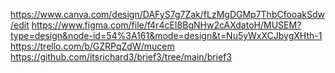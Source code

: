 https://www.canva.com/design/DAFyS7g7Zak/fLzMgDGMp7ThbCfooakSdw/edit
https://www.figma.com/file/f4r4cEI8BgNHw2cAXdatoH/MUSEM?type=design&node-id=54%3A161&mode=design&t=Nu5yWxXCJbygXHth-1
https://trello.com/b/GZRPqZdW/mucem
https://github.com/itsrichard3/brief3/tree/main/brief3
